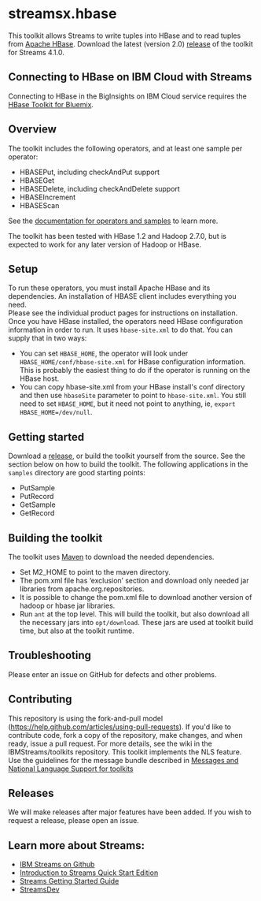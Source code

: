 streamsx.hbase
==============

This toolkit allows Streams to write tuples into HBase and to read tuples from [Apache HBase](https://hbase.apache.org/). 
Download the latest (version 2.0) [release](https://github.com/IBMStreams/streamsx.hbase/releases/tag/streams_4.1.0) of the toolkit for Streams 4.1.0.

## Connecting to HBase on  IBM Cloud with Streams 
Connecting to HBase in the BigInsights on IBM Cloud service requires the [HBase Toolkit for Bluemix](https://github.com/IBMStreams/streamsx.hbase/blob/bluemix/README.md).

## Overview
The toolkit includes the following operators, and at least one sample per operator:
*    HBASEPut, including checkAndPut support
*    HBASEGet
*    HBASEDelete, including checkAndDelete support
*    HBASEIncrement
*    HBASEScan

See the [documentation for operators and samples](http://ibmstreams.github.io/streamsx.hbase/com.ibm.streamsx.hbase/doc/spldoc/html/index.html) to learn more.

The toolkit has been tested with HBase 1.2 and Hadoop 2.7.0, but is expected to work for any later version of Hadoop or HBase.  

## Setup
To run these operators, you must install Apache HBase and its dependencies. An installation of HBASE client includes everything you need.  
Please see the individual product pages for instructions on installation. 
Once you have HBase installed, the operators need HBase configuration information in order to run.  It uses `hbase-site.xml` to do that.   You can supply that in two ways:
* You can set `HBASE_HOME`, the operator will look under `HBASE_HOME/conf/hbase-site.xml` for HBase configuration information.  This is probably the easiest thing to do if the operator is running on the HBase host.  
* You can copy hbase-site.xml from your HBase install's conf directory and then use `hbaseSite` parameter to point to `hbase-site.xml`.  You still need to set `HBASE_HOME`, but it need not point to anything, ie, `export HBASE_HOME=/dev/null`.



## Getting started
Download a [release](https://github.com/IBMStreams/streamsx.hbase/releases/tag/streams_4.1.0), or build the toolkit yourself from the source.  See the section below on how to build the toolkit.
The following applications in the `samples` directory are good starting points:
* PutSample
* PutRecord
* GetSample
* GetRecord

## Building the toolkit
The toolkit uses [Maven](http://maven.apache.org/) to download the needed dependencies.
* Set M2_HOME to point to the maven directory.
* The pom.xml file has ‘exclusion’ section and download only needed jar libraries from apache.org.repositories. 
* It is possible to change the pom.xml file to download another version of hadoop or hbase jar libraries.
* Run `ant` at the top level.  This will build the toolkit, but also download all the necessary jars into `opt/download`.  These jars are used at toolkit build time, but also at the toolkit runtime.

## Troubleshooting
Please enter an issue on GitHub for defects and other problems.   

## Contributing
This repository is using the fork-and-pull model (https://help.github.com/articles/using-pull-requests).  If you'd like to contribute code, fork a copy of the repository, make changes, and when ready, issue a pull request.  For more details, see the wiki in the IBMStreams/toolkits repository.
This toolkit implements the NLS feature. Use the guidelines for the message bundle described in [Messages and National Language Support for toolkits](https://github.com/IBMStreams/administration/wiki/Messages-and-National-Language-Support-for-toolkits)

## Releases
We will make releases after major features have been added.  If you wish to request a release, please open an issue.


## Learn more about Streams:
* [IBM Streams on Github](http://ibmstreams.github.io)
* [Introduction to Streams Quick Start Edition](http://ibmstreams.github.io/streamsx.documentation/docs/4.2/qse-intro/)
* [Streams Getting Started Guide](http://ibmstreams.github.io/streamsx.documentation/docs/4.2/qse-getting-started/)
* [StreamsDev](https://developer.ibm.com/streamsdev/)
